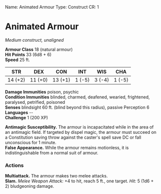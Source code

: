 Name: Animated Armour
Type: Construct
CR: 1

# Animated Armour
_Medium construct, unaligned_

**Armour Class** 18 (natural armour)    
**Hit Points** 33 (6d8 + 6)    
**Speed** 25 ft. 

| STR      | DEX     | CON      | INT     | WIS     | CHA     |
|----------|---------|----------|---------|---------|---------|
| 14 (+2)  | 11 (+0) | 13 (+1)  | 1 (-5)  | 3 (-4)  | 1 (-5)  |

**Damage Immunities** poison, psychic    
**Condition Immunities** blinded, charmed, deafened, wearied, frightened, paralysed, petrified, poisoned    
**Senses** blindsight 60 ft. (blind beyond this radius), passive Perception 6    
**Languages** --    
**Challenge** 1 (200 XP) 

**Antimagic Susceptibility.** The armour is incapacitated while in the area of an antimagic field. If targeted by dispel magic, the armour must succeed on a Constitution saving throw against the caster's spell save DC or fall unconscious for 1 minute.    
**False Appearance.** While the armour remains motionless, it is indistinguishable from a normal suit of armour. 

### Actions 
**Multiattack.** The armour makes two melee attacks.    
**Slam.** _Melee Weapon Attack:_ +4 to hit, reach 5 ft., one target. _Hit:_ 5 (1d6 + 2) bludgeoning damage.